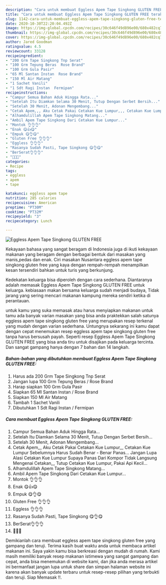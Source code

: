 ```yaml
---
description: "Cara untuk membuat Eggless Apem Tape Singkong GLUTEN FREE teraktual"
title: "Cara untuk membuat Eggless Apem Tape Singkong GLUTEN FREE teraktual"
slug: 1142-cara-untuk-membuat-eggless-apem-tape-singkong-gluten-free-teraktual
date: 2020-10-30T22:20:04.492Z
image: https://img-global.cpcdn.com/recipes/30c646f49d896e00/680x482cq70/eggless-apem-tape-singkong-gluten-free-foto-resep-utama.jpg
thumbnail: https://img-global.cpcdn.com/recipes/30c646f49d896e00/680x482cq70/eggless-apem-tape-singkong-gluten-free-foto-resep-utama.jpg
cover: https://img-global.cpcdn.com/recipes/30c646f49d896e00/680x482cq70/eggless-apem-tape-singkong-gluten-free-foto-resep-utama.jpg
author: Jared Goodman
ratingvalue: 4.5
reviewcount: 33128
recipeingredient:
- "200 Grm Tape Singkong Tnp Serat"
- "100 Grm Tepung Beras  Rose Brand"
- "100 Grm Gula Pasir"
- "65 Ml Santan Instan  Rose Brand"
- "150 Ml Air Matang"
- "1 Sachet Vanili"
- "1 Sdt Ragi Instan  Fermipan"
recipeinstructions:
- "Campur Semua Bahan Aduk Hingga Rata..."
- "Setelah Itu Diamkan Selama 30 Menit, Tutup Dengan Serbet Bersih..."
- "Setelah 30 Menit, Adonan Mengembang..."
- "Cetak Apem,,, Aku Cetak Pakai Cetakan Kue Lumpur,,, Cetakan Kue Lumpur Sebelumnya Harus Sudah Benar - Benar Panas... Jangan Lupa Alasi Cetakan Kue Lumpur Supaya Panas Dari Kompor Tidak Langsung Mengenai Cetakan,,, Tutup Cetakan Kue Lumpur, Pakai Api Kecil..."
- "Alhamdulillah Apem Tape Singkong Matang..."
- "Ambil Apem Tape Singkong Dari Cetakan Kue Lumpur..."
- "Montok 👌👌👌"
- "Enak 😋👍😋"
- "Empuk 😋👌😋"
- "Gluten Free 👌👌👌"
- "Eggless 👌👌👌"
- "Rasanya Sudah Pasti, Tape Singkong 😋👌😋"
- "BerSerat👌👌👌"
- "💛💛💛"
categories:
- Recipe
tags:
- eggless
- apem
- tape

katakunci: eggless apem tape 
nutrition: 285 calories
recipecuisine: American
preptime: "PT30M"
cooktime: "PT32M"
recipeyield: "3"
recipecategory: Lunch

---
```



![Eggless Apem Tape Singkong GLUTEN FREE](https://img-global.cpcdn.com/recipes/30c646f49d896e00/680x482cq70/eggless-apem-tape-singkong-gluten-free-foto-resep-utama.jpg)

Kekayaan bahasa yang sangat beragam di Indonesia juga di ikuti kekayaan makanan yang beragam dengan berbagai bentuk dari masakan yang manis,pedas dan enak. Ciri masakan Nusantara eggless apem tape singkong gluten free yang kaya dengan rempah-rempah menampilkan kesan tersendiri bahkan untuk turis yang berkunjung.




Kedekatan keluarga bisa diperoleh dengan cara sederhana. Diantaranya adalah memasak Eggless Apem Tape Singkong GLUTEN FREE untuk keluarga. kebiasaan makan bersama keluarga sudah menjadi budaya, Tidak jarang yang sering mencari makanan kampung mereka sendiri ketika di perantauan.

untuk kamu yang suka memasak atau harus menyiapkan makanan untuk tamu ada banyak varian masakan yang bisa anda praktekkan salah satunya eggless apem tape singkong gluten free yang merupakan resep terkenal yang mudah dengan varian sederhana. Untungnya sekarang ini kamu dapat dengan cepat menemukan resep eggless apem tape singkong gluten free tanpa harus bersusah payah.
Seperti resep Eggless Apem Tape Singkong GLUTEN FREE yang bisa anda tiru untuk disajikan pada keluarga tercinta. Dan sangat gampang hanya dengan 7 bahan dan 14 langkah.


<!--inarticleads1-->

##### Bahan-bahan yang dibutuhkan membuat Eggless Apem Tape Singkong GLUTEN FREE:

1. Harus ada 200 Grm Tape Singkong Tnp Serat
1. Jangan lupa 100 Grm Tepung Beras / Rose Brand
1. Harap siapkan 100 Grm Gula Pasir
1. Siapkan 65 Ml Santan Instan / Rose Brand
1. Siapkan 150 Ml Air Matang
1. Tambah 1 Sachet Vanili
1. Dibutuhkan 1 Sdt Ragi Instan / Fermipan




<!--inarticleads2-->

##### Cara membuat  Eggless Apem Tape Singkong GLUTEN FREE:

1. Campur Semua Bahan Aduk Hingga Rata...
1. Setelah Itu Diamkan Selama 30 Menit, Tutup Dengan Serbet Bersih...
1. Setelah 30 Menit, Adonan Mengembang...
1. Cetak Apem,,, Aku Cetak Pakai Cetakan Kue Lumpur,,, Cetakan Kue Lumpur Sebelumnya Harus Sudah Benar - Benar Panas... Jangan Lupa Alasi Cetakan Kue Lumpur Supaya Panas Dari Kompor Tidak Langsung Mengenai Cetakan,,, Tutup Cetakan Kue Lumpur, Pakai Api Kecil...
1. Alhamdulillah Apem Tape Singkong Matang...
1. Ambil Apem Tape Singkong Dari Cetakan Kue Lumpur...
1. Montok 👌👌👌
1. Enak 😋👍😋
1. Empuk 😋👌😋
1. Gluten Free 👌👌👌
1. Eggless 👌👌👌
1. Rasanya Sudah Pasti, Tape Singkong 😋👌😋
1. BerSerat👌👌👌
1. 💛💛💛




Demikianlah cara membuat eggless apem tape singkong gluten free yang gampang dan teruji. Terima kasih buat waktu anda untuk membaca artikel makanan ini. Saya yakin kamu bisa berkreasi dengan mudah di rumah. Kami masih memiliki banyak resep makanan istimewa yang sangat gampang dan cepat, anda bisa menemukan di website kami, dan jika anda merasa artikel ini bermanfaat jangan lupa untuk share dan simpan halaman website ini karena akan banyak update terbaru untuk resep-resep pilihan yang terbukti dan teruji. Siap Memasak !!. 

